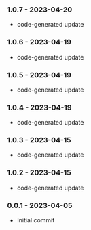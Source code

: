 ### 1.0.7 - 2023-04-20

- code-generated update

### 1.0.6 - 2023-04-19

- code-generated update

### 1.0.5 - 2023-04-19

- code-generated update

### 1.0.4 - 2023-04-19

- code-generated update

### 1.0.3 - 2023-04-15

- code-generated update

### 1.0.2 - 2023-04-15

- code-generated update

### 0.0.1 - 2023-04-05

- Initial commit